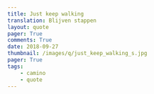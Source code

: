 ```yaml
---
title: Just keep walking
translation: Blijven stappen
layout: quote
pager: True
comments: True
date: 2018-09-27
thumbnail: /images/q/just_keep_walking_s.jpg
pager: True
tags:
    - camino
    - quote
---
```

